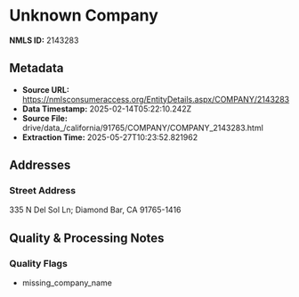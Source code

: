 # Unknown Company

**NMLS ID:** 2143283

## Metadata
- **Source URL:** https://nmlsconsumeraccess.org/EntityDetails.aspx/COMPANY/2143283
- **Data Timestamp:** 2025-02-14T05:22:10.242Z
- **Source File:** drive/data_/california/91765/COMPANY/COMPANY_2143283.html
- **Extraction Time:** 2025-05-27T10:23:52.821962

## Addresses
### Street Address
335 N Del Sol Ln; Diamond Bar, CA 91765-1416

## Quality & Processing Notes
### Quality Flags
- missing_company_name
